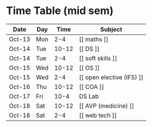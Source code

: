 # Time Table (mid sem)

| Date | Day | Time  | Subject          |
| ---- | --- | ----- | ---------------- |
| Oct-13   | Mon | 2-4   | [[ maths ]]            |
| Oct-14   | Tue | 10-12 | [[ DS ]]               |
| Oct-14   | Tue | 2-4   | [[ soft skills ]]      |
| Oct-15   | Wed | 10-12 | [[ OS ]]               |
| Oct-15   | Wed | 2-4   | [[ open elective (IFS) ]]    |
| Oct-16   | Thu | 10-12 | [[ COA ]]              |
| Oct-17   | Fri | 10-4  | DS Lab           |
| Oct-18   | Sat | 10-12 | [[ AVP (medicine) ]]              |
| Oct-18   | Sat | 2-4   | [[ web tech ]] |
